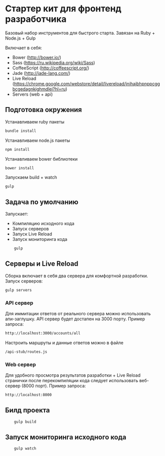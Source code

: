 # Стартер кит для фронтенд разработчика

Базовый набор инструментов для быстрого старта.
Завязан на Ruby + Node.js + Gulp

Включает в себя:
* Bower (http://bower.io/)
* Sass (https://ru.wikipedia.org/wiki/Sass)
* CoffeeScript (http://coffeescript.org/)
* Jade (http://jade-lang.com/)
* Live Reload (https://chrome.google.com/webstore/detail/livereload/jnihajbhpnppcggbcgedagnkighmdlei?hl=ru)
* Servers (web + api)


## Подготовка окружения

Устанавливаем ruby пакеты
~~~bash
bundle install
~~~

Устанавливаем node.js  пакеты

~~~bash
npm install
~~~

Устанавливаем bower библиотеки

~~~bash
bower install
~~~

Запускаем build + watch

~~~bash
gulp
~~~

## Задача по умолчанию
Запускает:
* Компиляцию исходного кода
* Запуск серверов
* Запуск Live Reload
* Запуск мониторинга кода

~~~bash
	gulp
~~~

## Серверы и Live Reload
Сборка включает в себя два сервера для комфортной разработки.
Запуск серверов:

~~~bash
gulp servers
~~~


###  API сервер
Для иммитации ответов от реального сервера можно использовать апи-заглушку.
API сервер будет достапен на 3000 порту.
Пример запроса:

~~~bash
http://localhost:3000/accounts/all
~~~

Настроить маршруты и данные ответов можно в файле
~~~bash
/api-stub/routes.js
~~~


###  Web сервер
Для удобного просмотра результатов разработки + Live Reload странички после перекомпиляции кода следует использовать веб-сервер (8000 порт).
Пример запроса:

~~~bash
http://localhost:8000
~~~



## Билд проекта

~~~bash
	gulp build
~~~


## Запуск мониторинга исходного кода

~~~bash
	gulp watch
~~~

